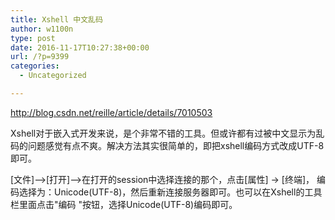 ```yaml
---
title: Xshell 中文乱码
author: w1100n
type: post
date: 2016-11-17T10:27:38+00:00
url: /?p=9399
categories:
  - Uncategorized

---
```

http://blog.csdn.net/reille/article/details/7010503

Xshell对于嵌入式开发来说，是个非常不错的工具。但或许都有过被中文显示为乱码的问题感觉有点不爽。解决方法其实很简单的，即把xshell编码方式改成UTF-8即可。

[文件]–>[打开]–>在打开的session中选择连接的那个，点击[属性] -> [终端]， 编码选择为：Unicode(UTF-8)，然后重新连接服务器即可。也可以在Xshell的工具栏里面点击"编码 "按钮，选择Unicode(UTF-8)编码即可。